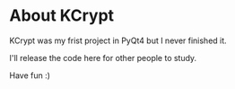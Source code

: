 # About KCrypt
KCrypt was my frist project in PyQt4 but I never finished it.

I'll release the code here for other people to study.

Have fun :)
